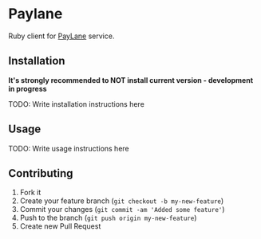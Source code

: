 # Paylane

Ruby client for [PayLane](http://paylane.com) service.

## Installation

**It's strongly recommended to NOT install current version - development in progress**

TODO: Write installation instructions here

## Usage

TODO: Write usage instructions here

## Contributing

1. Fork it
2. Create your feature branch (`git checkout -b my-new-feature`)
3. Commit your changes (`git commit -am 'Added some feature'`)
4. Push to the branch (`git push origin my-new-feature`)
5. Create new Pull Request


